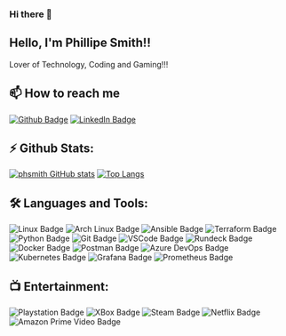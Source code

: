 ### Hi there 👋
## Hello, I'm Phillipe Smith!!
 
Lover of Technology, Coding and Gaming!!!

 
## 📫 How to reach me
[![Github Badge](https://img.shields.io/badge/-Github-000?style=flat-square&logo=Github&logoColor=white&link=https://github.com/phsmith)](https://github.com/phsmith)
[![LinkedIn Badge](https://img.shields.io/badge/LinkedIn-007ACD?style=flat-square&logo=linkedin&logoColor=white&link=https://www.linkedin.com/in/phsmithcc/)](https://www.linkedin.com/in/phsmithcc/)

## ⚡ Github Stats:
[![phsmith GitHub stats](https://github-readme-stats.vercel.app/api?username=phsmith)](https://github.com/phsmith/github-readme-stats)
[![Top Langs](https://github-readme-stats.vercel.app/api/top-langs/?username=phsmith&layout=compact)](https://github.com/phsmith/github-readme-stats)

## :hammer_and_wrench: Languages and Tools:
![Linux Badge](https://img.shields.io/badge/Linux-FCC624?style=flat-square&logo=linux&logoColor=black)
![Arch Linux Badge](https://img.shields.io/badge/Arch_Linux-1793D1?style=flat-square&logo=arch-linux&logoColor=white)
![Ansible Badge](https://img.shields.io/badge/Ansible-323330?style=flat-square&logo=ansible&logoColor=white)
![Terraform Badge](https://img.shields.io/badge/Terraform-007ACC?style=flat-square&logo=terraform&logoColor=white)
![Python Badge](https://img.shields.io/badge/Python-FFD43B?style=flat-square&logo=python&logoColor=blue)
![Git Badge](https://img.shields.io/badge/Git-00000F?style=flat-square&logo=git&logoColor=white)
![VSCode Badge](https://img.shields.io/badge/Visual_Studio_Code-0078D4?style=flat-sqaure&logo=visual%20studio%20code&logoColor=white)
![Rundeck Badge](https://img.shields.io/badge/Rundeck-F05032?style=flat-square&logo=pagerduty&logoColor=white)
![Docker Badge](https://img.shields.io/badge/Docker-2CA5E0?style=flat-square&logo=docker&logoColor=white)
![Postman Badge](https://img.shields.io/badge/Postman-FF6C37?style=flat-square&logo=Postman&logoColor=white)
![Azure DevOps Badge](https://img.shields.io/badge/Azure_DevOps-0078D7?style=flat-square&logo=azure-devops&logoColor=white)
![Kubernetes Badge](https://img.shields.io/badge/kubernetes-FF6C0A?&style=flat-square&logo=kubernetes&logoColor=white)
![Grafana Badge](https://img.shields.io/badge/Grafana-F2F4F9?style=flat-square&logo=grafana&logoColor=orange&labelColor=F2F4F9)
![Prometheus Badge](https://img.shields.io/badge/Prometheus-000000?style=flat-square&logo=prometheus&labelColor=000000)

## :tv: Entertainment:
![Playstation Badge](https://img.shields.io/badge/PlayStation-003791?style=flat-sqaure&logo=playstation&logoColor=white)
![XBox Badge](https://img.shields.io/badge/Xbox-107C10?style=flat-square&logo=xbox&logoColor=white)
![Steam Badge](https://img.shields.io/badge/Steam-000000?style=flat-square&logo=steam&logoColor=white)
![Netflix Badge](https://img.shields.io/badge/Netflix-E50914?style=flat-square&logo=netflix&logoColor=white)
![Amazon Prime Video Badge](https://img.shields.io/badge/Amazon%20Prime%20Video-101010?style=flat-square&logo=amazon&logoColor=FCC624)
